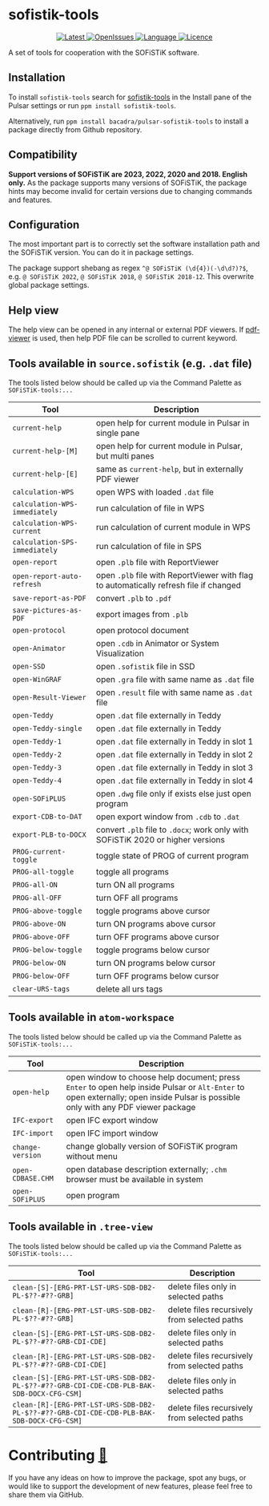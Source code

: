 # sofistik-tools

<p align="center">
  <a href="https://github.com/bacadra/pulsar-sofistik-tools/tags">
  <img src="https://img.shields.io/github/v/tag/bacadra/pulsar-sofistik-tools?style=for-the-badge&label=Latest&color=blue" alt="Latest">
  </a>
  <a href="https://github.com/bacadra/pulsar-sofistik-tools/issues">
  <img src="https://img.shields.io/github/issues-raw/bacadra/pulsar-sofistik-tools?style=for-the-badge&color=blue" alt="OpenIssues">
  </a>
  <a href="https://github.com/bacadra/pulsar-sofistik-tools/blob/master/package.json">
  <img src="https://img.shields.io/github/languages/top/bacadra/pulsar-sofistik-tools?style=for-the-badge&color=blue" alt="Language">
  </a>
  <a href="https://github.com/bacadra/pulsar-sofistik-tools/blob/master/LICENSE">
  <img src="https://img.shields.io/github/license/bacadra/pulsar-sofistik-tools?style=for-the-badge&color=blue" alt="Licence">
  </a>
</p>

A set of tools for cooperation with the SOFiSTiK software.

## Installation

To install `sofistik-tools` search for [sofistik-tools](https://web.pulsar-edit.dev/packages/sofistik-tools) in the Install pane of the Pulsar settings or run `ppm install sofistik-tools`.

Alternatively, run `ppm install bacadra/pulsar-sofistik-tools` to install a package directly from Github repository.

## Compatibility

**Support versions of SOFiSTiK are 2023, 2022, 2020 and 2018. English only.** As the package supports many versions of SOFiSTiK, the package hints may become invalid for certain versions due to changing commands and features.

## Configuration

The most important part is to correctly set the software installation path and the SOFiSTiK version. You can do it in package settings.

The package support shebang as regex `^@ SOFiSTiK (\d{4})(-\d\d?)?$`, e.g. `@ SOFiSTiK 2022`, `@ SOFiSTiK 2018`, `@ SOFiSTiK 2018-12`. This overwrite global package settings.

## Help view

The help view can be opened in any internal or external PDF viewers. If [pdf-viewer](https://github.com/bacadra/pulsar-pdf-viewer) is used, then help PDF file can be scrolled to current keyword.

## Tools available in `source.sofistik` (e.g. `.dat` file)

The tools listed below should be called up via the Command Palette as `SOFiSTiK-tools:...`

| Tool | Description |
|-|-|
| <div style="white-space:nowrap">`current-help`</div> | open help for current module in Pulsar in single pane |
| <div style="white-space:nowrap">`current-help-[M]`</div> | open help for current module in Pulsar, but multi panes |
| <div style="white-space:nowrap">`current-help-[E]`</div> | same as `current-help`, but in externally PDF viewer |
| <div style="white-space:nowrap">`calculation-WPS`</div> | open WPS with loaded `.dat` file |
| <div style="white-space:nowrap">`calculation-WPS-immediately`</div> | run calculation of file in WPS |
| <div style="white-space:nowrap">`calculation-WPS-current`</div> | run calculation of current module in WPS |
| <div style="white-space:nowrap">`calculation-SPS-immediately`</div> | run calculation of file in SPS |
| <div style="white-space:nowrap">`open-report`</div> | open `.plb` file with ReportViewer |
| <div style="white-space:nowrap">`open-report-auto-refresh`</div> | open `.plb` file with ReportViewer with flag to automatically refresh file if changed |
| <div style="white-space:nowrap">`save-report-as-PDF`</div> | convert `.plb` to `.pdf` |
| <div style="white-space:nowrap">`save-pictures-as-PDF`</div> | export images from `.plb` |
| <div style="white-space:nowrap">`open-protocol`</div> | open protocol document |
| <div style="white-space:nowrap">`open-Animator`</div> | open `.cdb` in Animator or System Visualization |
| <div style="white-space:nowrap">`open-SSD`</div> | open `.sofistik` file in SSD |
| <div style="white-space:nowrap">`open-WinGRAF`</div> | open `.gra` file with same name as `.dat` file |
| <div style="white-space:nowrap">`open-Result-Viewer`</div> | open `.result` file with same name as `.dat` file |
| <div style="white-space:nowrap">`open-Teddy`</div> | open `.dat` file externally in Teddy |
| <div style="white-space:nowrap">`open-Teddy-single`</div> | open `.dat` file externally in Teddy |
| <div style="white-space:nowrap">`open-Teddy-1`</div> | open `.dat` file externally in Teddy in slot 1 |
| <div style="white-space:nowrap">`open-Teddy-2`</div> | open `.dat` file externally in Teddy in slot 2 |
| <div style="white-space:nowrap">`open-Teddy-3`</div> | open `.dat` file externally in Teddy in slot 3 |
| <div style="white-space:nowrap">`open-Teddy-4`</div> | open `.dat` file externally in Teddy in slot 4 |
| <div style="white-space:nowrap">`open-SOFiPLUS`</div> | open `.dwg` file only if exists else just open program |
| <div style="white-space:nowrap">`export-CDB-to-DAT`</div> | open export window from `.cdb` to `.dat` |
| <div style="white-space:nowrap">`export-PLB-to-DOCX`</div> | convert `.plb` file to `.docx`; work only with SOFiSTiK 2020 or higher versions |
| <div style="white-space:nowrap">`PROG-current-toggle`</div> | toggle state of PROG of current program |
| <div style="white-space:nowrap">`PROG-all-toggle`</div> | toggle all programs |
| <div style="white-space:nowrap">`PROG-all-ON`</div> | turn ON all programs |
| <div style="white-space:nowrap">`PROG-all-OFF`</div> | turn OFF all programs |
| <div style="white-space:nowrap">`PROG-above-toggle`</div> | toggle programs above cursor |
| <div style="white-space:nowrap">`PROG-above-ON`</div> | turn ON programs above cursor |
| <div style="white-space:nowrap">`PROG-above-OFF`</div> | turn OFF programs above cursor |
| <div style="white-space:nowrap">`PROG-below-toggle`</div> | toggle programs below cursor |
| <div style="white-space:nowrap">`PROG-below-ON`</div> | turn ON programs below cursor |
| <div style="white-space:nowrap">`PROG-below-OFF`</div> | turn OFF programs below cursor |
| <div style="white-space:nowrap">`clear-URS-tags`</div> | delete all urs tags |

## Tools available in `atom-workspace`

The tools listed below should be called up via the Command Palette as `SOFiSTiK-tools:...`

| Tool | Description |
|-|-|
| <div style="white-space:nowrap">`open-help`</div> | open window to choose help document; press `Enter` to open help inside Pulsar or `Alt-Enter` to open externally; open inside Pulsar is possible only with any PDF viewer package |
| <div style="white-space:nowrap">`IFC-export`</div> | open IFC export window |
| <div style="white-space:nowrap">`IFC-import`</div> | open IFC import window |
| <div style="white-space:nowrap">`change-version`</div> | change globally version of SOFiSTiK program without menu |
| <div style="white-space:nowrap">`open-CDBASE.CHM`</div> | open database description externally; `.chm` browser must be available in system |
| <div style="white-space:nowrap">`open-SOFiPLUS`</div> | open program |

## Tools available in `.tree-view`

The tools listed below should be called up via the Command Palette as `SOFiSTiK-tools:...`

| Tool | Description |
|-|-|
| `clean-[S]-[ERG-PRT-LST-URS-SDB-DB2-PL-$??-#??-GRB]` | delete files only in selected paths |
| `clean-[R]-[ERG-PRT-LST-URS-SDB-DB2-PL-$??-#??-GRB]` | delete files recursively from selected paths |
| `clean-[S]-[ERG-PRT-LST-URS-SDB-DB2-PL-$??-#??-GRB-CDI-CDE]` | delete files only in selected paths |
| `clean-[R]-[ERG-PRT-LST-URS-SDB-DB2-PL-$??-#??-GRB-CDI-CDE]` | delete files recursively from selected paths |
| `clean-[S]-[ERG-PRT-LST-URS-SDB-DB2-PL-$??-#??-GRB-CDI-CDE-CDB-PLB-BAK-SDB-DOCX-CFG-CSM]` | delete files only in selected paths |
| `clean-[R]-[ERG-PRT-LST-URS-SDB-DB2-PL-$??-#??-GRB-CDI-CDE-CDB-PLB-BAK-SDB-DOCX-CFG-CSM]` | delete files recursively from selected paths |

# Contributing [🍺](https://www.buymeacoffee.com/asiloisad)

If you have any ideas on how to improve the package, spot any bugs, or would like to support the development of new features, please feel free to share them via GitHub.
